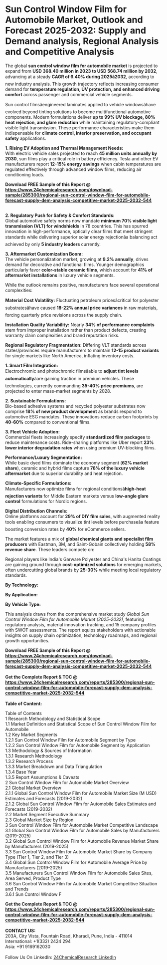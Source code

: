 <h1>Sun Control Window Film for Automobile Market, Outlook and Forecast 2025-2032: Supply and Demand analysis, Regional Analysis and Competitive Analysis</h1><p>The global <strong>sun control window film for automobile market</strong> is projected to expand from <strong>USD 368.40 million in 2023 to USD 568.74 million by 2032</strong>, advancing at a steady <strong>CAGR of 6.40% during 2025â2032</strong>, according to new industry analysis. This growth trajectory reflects increasing consumer demand for <strong>temperature regulation, UV protection, and enhanced driving comfort</strong> across passenger and commercial vehicle segments.</p><p>Sun control filmsâengineered laminates applied to vehicle windowsâhave evolved beyond tinting solutions to become multifunctional automotive components. Modern formulations deliver <strong>up to 99% UV blockage, 80% heat rejection, and glare reduction</strong> while maintaining regulatory-compliant visible light transmission. These performance characteristics make them indispensable for <strong>climate control, interior preservation, and occupant safety</strong> applications.</p><p><strong>1. Rising EV Adoption and Thermal Management Needs:</strong><br>
With electric vehicle sales projected to reach <strong>45 million units annually by 2030</strong>, sun films play a critical role in battery efficiency. Tesla and other EV manufacturers report <strong>12-15% energy savings</strong> when cabin temperatures are regulated effectively through advanced window films, reducing air conditioning loads.</p><div><b>Download FREE Sample of this Report @ 
            <a href="https://www.24chemicalresearch.com/download-sample/285300/regional-sun-control-window-film-for-automobile-forecast-supply-dem-analysis-competitive-market-2025-2032-544">
            https://www.24chemicalresearch.com/download-sample/285300/regional-sun-control-window-film-for-automobile-forecast-supply-dem-analysis-competitive-market-2025-2032-544</a></b></div><br><p><strong>2. Regulatory Push for Safety &amp; Comfort Standards:</strong><br>
Global automotive safety norms now mandate <strong>minimum 70% visible light transmission (VLT) for windshields</strong> in 78 countries. This has spurred innovation in high-performance, optically clear films that meet stringent standards while delivering superior solar energy rejectionâa balancing act achieved by only <strong>5 industry leaders</strong> currently.</p><p><strong>3. Aftermarket Customization Boom:</strong><br>
The vehicle personalization market, growing at <strong>9.2% annually</strong>, drives demand for decorative and functional films. Younger demographics particularly favor <strong>color-stable ceramic films</strong>, which account for <strong>41% of aftermarket installations</strong> in luxury vehicle segments.</p><p>While the outlook remains positive, manufacturers face several operational complexities:</p><p><strong>Material Cost Volatility:</strong> Fluctuating petroleum pricesâcritical for polyester substratesâhave caused <strong>18-22% annual price variances</strong> in raw materials, forcing quarterly price revisions across the supply chain.</p><p><strong>Installation Quality Variability:</strong> Nearly <strong>34% of performance complaints</strong> stem from improper installation rather than product defects, creating warranty claim complexities and brand reputation risks.</p><p><strong>Regional Regulatory Fragmentation:</strong> Differing VLT standards across states/provinces require manufacturers to maintain <strong>12-15 product variants</strong> for single markets like North America, inflating inventory costs.</p><p><strong>1. Smart Film Integration:</strong><br>
Electrochromic and photochromic filmsâable to <strong>adjust tint levels automatically</strong>âare gaining traction in premium vehicles. These technologies, currently commanding <strong>35-40% price premiums</strong>, are projected to enter mass-market segments by 2028.</p><p><strong>2. Sustainable Formulations:</strong><br>
Bio-based adhesive systems and recycled polyester substrates now comprise <strong>18% of new product development</strong> as brands respond to automotive ESG mandates. These innovations reduce carbon footprints by <strong>40-60%</strong> compared to conventional films.</p><p><strong>3. Fleet Vehicle Adoption:</strong><br>
Commercial fleets increasingly specify <strong>standardized film packages</strong> to reduce maintenance costs. Ride-sharing platforms like Uber report <strong>23% lower interior degradation rates</strong> when using premium UV-blocking films.</p><p><strong>Performance/Luxury Segmentation:</strong><br>
	While basic dyed films dominate the economy segment (<strong>62% market share</strong>), ceramic and hybrid films capture <strong>78% of the luxury vehicle aftermarket</strong> due to superior durability and heat rejection.</p><p><strong>Climate-Specific Formulations:</strong><br>
	Manufacturers now optimize films for regional conditionsâ<strong>high-heat rejection variants</strong> for Middle Eastern markets versus <strong>low-angle glare control</strong> formulations for Nordic regions.</p><p><strong>Digital Distribution Channels:</strong><br>
	Online platforms account for <strong>29% of DIY film sales</strong>, with augmented reality tools enabling consumers to visualize tint levels before purchaseâa feature boosting conversion rates by <strong>40%</strong> for eCommerce sellers.</p><p>The market features a mix of <strong>global chemical giants and specialist film producers</strong> with Eastman, 3M, and Saint-Gobain collectively holding <strong>58% revenue share</strong>. These leaders compete on:</p><p>Regional players like India's Garware Polyester and China's Hanita Coatings are gaining ground through <strong>cost-optimized solutions</strong> for emerging markets, often undercutting global brands by <strong>25-30%</strong> while meeting local regulatory standards.</p><p><strong>By Technology:</strong></p><p><strong>By Application:</strong></p><p><strong>By Vehicle Type:</strong></p><p>This analysis draws from the comprehensive market study <em>Global Sun Control Window Film for Automobile Market (2025-2032)</em>, featuring regulatory analysis, material innovation tracking, and 15 company profiles with SWOT assessments. The report equips stakeholders with actionable insights on supply chain optimization, technology roadmaps, and regional growth opportunities.</p><div><b>Download FREE Sample of this Report @ 
            <a href="https://www.24chemicalresearch.com/download-sample/285300/regional-sun-control-window-film-for-automobile-forecast-supply-dem-analysis-competitive-market-2025-2032-544">
            https://www.24chemicalresearch.com/download-sample/285300/regional-sun-control-window-film-for-automobile-forecast-supply-dem-analysis-competitive-market-2025-2032-544</a></b></div><br><div><b>Get the Complete Report & TOC @ 
            <a href="https://www.24chemicalresearch.com/reports/285300/regional-sun-control-window-film-for-automobile-forecast-supply-dem-analysis-competitive-market-2025-2032-544">
            https://www.24chemicalresearch.com/reports/285300/regional-sun-control-window-film-for-automobile-forecast-supply-dem-analysis-competitive-market-2025-2032-544</a></b></div><br>
            <b>Table of Content:</b><p>Table of Contents<br />
1 Research Methodology and Statistical Scope<br />
1.1 Market Definition and Statistical Scope of Sun Control Window Film for Automobile<br />
1.2 Key Market Segments<br />
1.2.1 Sun Control Window Film for Automobile Segment by Type<br />
1.2.2 Sun Control Window Film for Automobile Segment by Application<br />
1.3 Methodology & Sources of Information<br />
1.3.1 Research Methodology<br />
1.3.2 Research Process<br />
1.3.3 Market Breakdown and Data Triangulation<br />
1.3.4 Base Year<br />
1.3.5 Report Assumptions & Caveats<br />
2 Sun Control Window Film for Automobile Market Overview<br />
2.1 Global Market Overview<br />
2.1.1 Global Sun Control Window Film for Automobile Market Size (M USD) Estimates and Forecasts (2019-2032)<br />
2.1.2 Global Sun Control Window Film for Automobile Sales Estimates and Forecasts (2019-2032)<br />
2.2 Market Segment Executive Summary<br />
2.3 Global Market Size by Region<br />
3 Sun Control Window Film for Automobile Market Competitive Landscape<br />
3.1 Global Sun Control Window Film for Automobile Sales by Manufacturers (2019-2025)<br />
3.2 Global Sun Control Window Film for Automobile Revenue Market Share by Manufacturers (2019-2025)<br />
3.3 Sun Control Window Film for Automobile Market Share by Company Type (Tier 1, Tier 2, and Tier 3)<br />
3.4 Global Sun Control Window Film for Automobile Average Price by Manufacturers (2019-2025)<br />
3.5 Manufacturers Sun Control Window Film for Automobile Sales Sites, Area Served, Product Type<br />
3.6 Sun Control Window Film for Automobile Market Competitive Situation and Trends<br />
3.6.1 Sun Control Window F</p><div><b>Get the Complete Report & TOC @ 
            <a href="https://www.24chemicalresearch.com/reports/285300/regional-sun-control-window-film-for-automobile-forecast-supply-dem-analysis-competitive-market-2025-2032-544">
            https://www.24chemicalresearch.com/reports/285300/regional-sun-control-window-film-for-automobile-forecast-supply-dem-analysis-competitive-market-2025-2032-544</a></b></div><br><b>CONTACT US:</b><br>
            203A, City Vista, Fountain Road, Kharadi, Pune, India - 411014<br>
            International: +1(332) 2424 294<br>
            Asia: +91 9169162030 <br><br>
            Follow Us On LinkedIn: <a href="https://www.linkedin.com/company/24chemicalresearch/">24ChemicalResearch LinkedIn</a>
